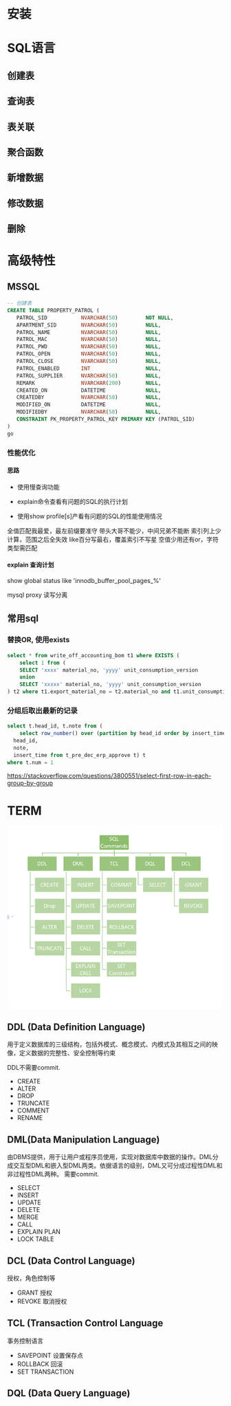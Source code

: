# 安装



# SQL语言

## 创建表

## 查询表

## 表关联

## 聚合函数

## 新增数据

## 修改数据

## 删除



# 高级特性







## MSSQL

```sql
-- 创建表
CREATE TABLE PROPERTY_PATROL (
   PATROL_SID           NVARCHAR(50)         NOT NULL,
   APARTMENT_SID        NVARCHAR(50)         NULL,
   PATROL_NAME          NVARCHAR(50)         NULL,
   PATROL_MAC           NVARCHAR(50)         NULL,
   PATROL_PWD           NVARCHAR(50)         NULL,
   PATROL_OPEN          NVARCHAR(50)         NULL,
   PATROL_CLOSE         NVARCHAR(50)         NULL,
   PATROL_ENABLED       INT                  NULL,
   PATROL_SUPPLIER      NVARCHAR(50)         NULL,
   REMARK               NVARCHAR(200)        NULL,
   CREATED_ON           DATETIME             NULL,
   CREATEDBY            NVARCHAR(50)         NULL,
   MODIFIED_ON          DATETIME             NULL,
   MODIFIEDBY           NVARCHAR(50)         NULL,
   CONSTRAINT PK_PROPERTY_PATROL_KEY PRIMARY KEY (PATROL_SID)
)
go
```



### 性能优化 

#### 思路

* 使用慢查询功能

* explain命令查看有问题的SQL的执行计划

* 使用show profile[s]产看有问题的SQL的性能使用情况


全值匹配我最爱，最左前缀要准守 带头大哥不能少，中间兄弟不能断 索引列上少计算，范围之后全失效 like百分写最右，覆盖索引不写星 空值少用还有or，字符类型需匹配

#### explain 查询计划

show global status like 'innodb_buffer_pool_pages_%'



mysql proxy 读写分离



## 常用sql

### 替换OR, 使用exists

```sql
select * from write_off_accounting_bom t1 where EXISTS ( 
	select 1 from ( 
	SELECT 'xxxx' material_no, 'yyyy' unit_consumption_version
	union 
	SELECT 'xxxxx' material_no, 'yyyy' unit_consumption_version
) t2 where t1.export_material_no = t2.material_no and t1.unit_consumption_version = t2.unit_consumption_version)
```

###  分组后取出最新的记录

```sql
select t.head_id, t.note from (
	select row_number() over (partition by head_id order by insert_time desc) num, 	
  head_id, 
  note, 
  insert_time from t_pre_dec_erp_approve t) t
where t.num = 1
```

https://stackoverflow.com/questions/3800551/select-first-row-in-each-group-by-group

# TERM

![sql_dml](../assets/images/sql_dml.png)

## DDL (Data Definition Language)

用于定义数据库的三级结构，包括外模式、概念模式、内模式及其相互之间的映像，定义数据的完整性、安全控制等约束

DDL不需要commit.

* CREATE
* ALTER
* DROP
* TRUNCATE
* COMMENT
* RENAME

## DML(Data Manipulation Language)

由DBMS提供，用于让用户或程序员使用，实现对数据库中数据的操作。DML分成交互型DML和嵌入型DML两类。依据语言的级别，DML又可分成过程性DML和非过程性DML两种。
需要commit.

* SELECT
* INSERT
* UPDATE
* DELETE
* MERGE
* CALL
* EXPLAIN PLAN
* LOCK TABLE

## DCL (Data Control Language)

授权，角色控制等

* GRANT 授权
* REVOKE 取消授权

## TCL (Transaction Control Language

事务控制语言

* SAVEPOINT 设置保存点
* ROLLBACK 回滚
* SET TRANSACTION

## DQL (Data Query Language)

